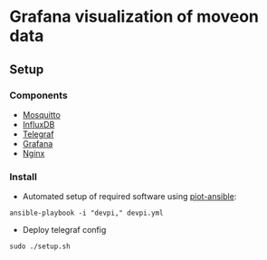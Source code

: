 # Grafana visualization of moveon data

## Setup

### Components
- [Mosquitto](https://github.com/eclipse/mosquitto)
- [InfluxDB](https://github.com/influxdata/influxdb)
- [Telegraf](https://github.com/influxdata/telegraf)
- [Grafana](https://github.com/grafana/grafana)
- [Nginx](https://github.com/nginx/nginx)

### Install
- Automated setup of required software using [piot-ansible](https://github.com/Flowm/piot-ansible):
```
ansible-playbook -i "devpi," devpi.yml
```
- Deploy telegraf config
```
sudo ./setup.sh
```
